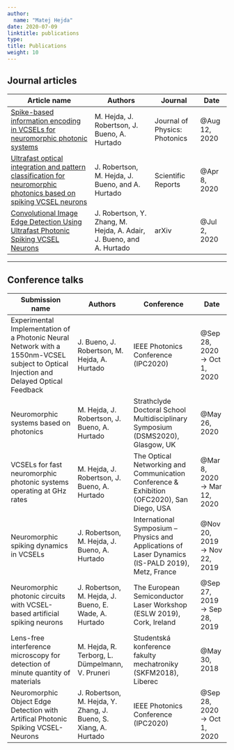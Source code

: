 ```yaml
---
author:
  name: "Matej Hejda"
date: 2020-07-09
linktitle: publications
type: 
title: Publications
weight: 10
---
```


## Journal articles

| Article name | Authors | Journal | Date |
|-|-|-|-|
| [Spike-based information encoding in VCSELs for neuromorphic photonic systems](http://dx.doi.org/10.1088/2515-7647/aba670) | M. Hejda, J. Robertson, J. Bueno, A. Hurtado | Journal of Physics: Photonics | @Aug 12, 2020 |
| [Ultrafast optical integration and pattern classification for neuromorphic photonics based on spiking VCSEL neurons](http://dx.doi.org/10.1038/s41598-020-62945-5) | J. Robertson, M. Hejda, J. Bueno, and A. Hurtado | Scientific Reports | @Apr 8, 2020 |
| [Convolutional Image Edge Detection Using Ultrafast Photonic Spiking VCSEL Neurons](https://arxiv.org/abs/2007.10309) | J. Robertson, Y. Zhang, M. Hejda, A. Adair, J. Bueno, and A. Hurtado | arXiv | @Jul 2, 2020 |

----

## Conference talks

| Submission name | Authors | Conference | Date |
|-|-|-|-|
| Experimental  Implementation of a Photonic Neural Network with a 1550nm-VCSEL subject  to Optical Injection and Delayed Optical Feedback | J. Bueno, J. Robertson, M. Hejda, A. Hurtado | IEEE Photonics Conference (IPC2020) | @Sep 28, 2020 → Oct 1, 2020 |
| Neuromorphic systems based on photonics | M. Hejda, J. Robertson, J. Bueno, A. Hurtado | Strathclyde Doctoral School Multidisciplinary Symposium (DSMS2020), Glasgow, UK | @May 26, 2020 |
| VCSELs for fast neuromorphic photonic systems operating at GHz rates | M. Hejda, J. Robertson, J. Bueno, A. Hurtado | The Optical Networking and Communication Conference & Exhibition (OFC2020), San Diego, USA | @Mar 8, 2020 → Mar 12, 2020 |
| Neuromorphic spiking dynamics in VCSELs | J. Robertson, M. Hejda, J. Bueno, A. Hurtado | International Symposium – Physics and Applications of Laser Dynamics (IS-PALD 2019), Metz, France | @Nov 20, 2019 → Nov 22, 2019 |
| Neuromorphic photonic circuits with VCSEL-based artificial spiking neurons | J. Robertson, M. Hejda, J. Bueno, E. Wade, A. Hurtado | The European Semiconductor Laser Workshop (ESLW 2019), Cork, Ireland | @Sep 27, 2019 → Sep 28, 2019 |
| Lens-free interference microscopy for detection of minute quantity of materials | M. Hejda, R. Terborg, L. Dümpelmann, V. Pruneri | Studentská konference fakulty mechatroniky (SKFM2018), Liberec | @May 30, 2018 |
| Neuromorphic Object Edge Detection with Artifical Photonic Spiking VCSEL-Neurons | J. Robertson, M. Hejda, Y. Zhang, J. Bueno, S. Xiang, A. Hurtado | IEEE Photonics Conference (IPC2020) | @Sep 28, 2020 → Oct 1, 2020 |